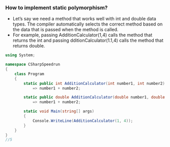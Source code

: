 ### How to implement static polymorphism?

- Let’s say we need a method that works well with int and double data types. The compiler automatically selects the correct method based on the data that is passed when the method is called. 
- For example, passing AdditionCalculator(1,4) calls the method that returns the int and passing dditionCalculator(1.1,4) calls the method that returns double.

```csharp
using System;

namespace CSharpSpeedrun
{
    class Program
    {
        static public int AdditionCalculator(int number1, int number2)
            => number1 + number2;

        static public double AdditionCalculator(double number1, double number2)
            => number1 + number2;

        static void Main(string[] args)
        {
            Console.WriteLine(AdditionCalculator(1, 4));
        }
    }
}
//5
```